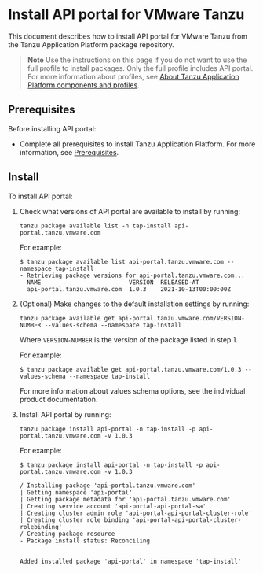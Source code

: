 # Install API portal for VMware Tanzu

This document describes how to install API portal for VMware Tanzu
from the Tanzu Application Platform package repository.

>**Note** Use the instructions on this page if you do not want to use the full profile to install packages.
Only the full profile includes API portal.
For more information about profiles, see [About Tanzu Application Platform components and profiles](../about-package-profiles.md).

## <a id='prereqs'></a>Prerequisites

Before installing API portal:

- Complete all prerequisites to install Tanzu Application Platform. For more information, see [Prerequisites](../prerequisites.md).

## <a id='install'></a> Install

To install API portal:

1. Check what versions of API portal are available to install by running:

    ```console
    tanzu package available list -n tap-install api-portal.tanzu.vmware.com
    ```

    For example:

    ```console
    $ tanzu package available list api-portal.tanzu.vmware.com --namespace tap-install
    - Retrieving package versions for api-portal.tanzu.vmware.com...
      NAME                         VERSION  RELEASED-AT
      api-portal.tanzu.vmware.com  1.0.3    2021-10-13T00:00:00Z
    ```

2. (Optional) Make changes to the default installation settings by running:

    ```console
    tanzu package available get api-portal.tanzu.vmware.com/VERSION-NUMBER --values-schema --namespace tap-install
    ```

    Where `VERSION-NUMBER` is the version of the package listed in step 1.

    For example:

    ```console
    $ tanzu package available get api-portal.tanzu.vmware.com/1.0.3 --values-schema --namespace tap-install
    ```

    For more information about values schema options, see the individual product documentation.

3. Install API portal by running:

    ```console
    tanzu package install api-portal -n tap-install -p api-portal.tanzu.vmware.com -v 1.0.3
    ```

    For example:

    ```console
    $ tanzu package install api-portal -n tap-install -p api-portal.tanzu.vmware.com -v 1.0.3

    / Installing package 'api-portal.tanzu.vmware.com'
    | Getting namespace 'api-portal'
    | Getting package metadata for 'api-portal.tanzu.vmware.com'
    | Creating service account 'api-portal-api-portal-sa'
    | Creating cluster admin role 'api-portal-api-portal-cluster-role'
    | Creating cluster role binding 'api-portal-api-portal-cluster-rolebinding'
    / Creating package resource
    - Package install status: Reconciling


    Added installed package 'api-portal' in namespace 'tap-install'
    ```
